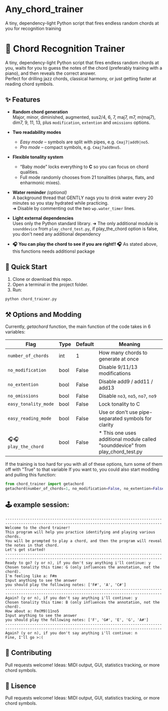 # Any_chord_trainer
A tiny, dependency-light Python script that fires endless random chords at you for recognition training

# 🎹 Chord Recognition Trainer
A tiny, dependency-light Python script that fires endless random chords at you, waits for you to guess the notes of the chord (preferably training with a piano), and then reveals the correct answer.  
Perfect for drilling jazz chords, classical harmony, or just getting faster at reading chord symbols.

## ✨ Features

- **Random chord generation**  
  Major, minor, diminished, augmented, sus2/4, 6, 7, maj7, m7, m(maj7), dim7, 9, 11, 13, plus `modification`, `extention` and `omissions` options.

- **Two readability modes**  
  - *Easy mode* – symbols are split with pipes, e.g. `Cmaj7|add9|no5`.  
  - *Pro mode* – compact symbols, e.g. `Cmaj7add9no5`.

- **Flexible tonality system**  
  - “Baby mode” locks everything to **C** so you can focus on chord qualities.  
  - Full mode randomly chooses from 21 tonalities (sharps, flats, and enharmonic mixes).

- **Water reminder** *(optional)*  
  A background thread that GENTLY nags you to drink water every 20 minutes so you stay hydrated while practicing.  
  ➜ Disable by commenting out the two `wp.water_timer` lines.

- **Light external dependencies**  
  Uses only the Python standard library.
  ➜ The only additional module is `sounddevice` from `play_chord_test.py`, if play_the_chord option is false, you don't need any additional dependency
- **🎧 You can play the chord to see if you are right!! 🎧**
  As stated above, this functions needs additionsl package

## 🚀 Quick Start

1. Clone or download this repo.
2. Open a terminal in the project folder.
3. Run:

```bash
python chord_trainer.py
```
## ⚒ Options and Modding
Currently, *getachord* function, the main function of the code takes in 6 variables:

| Flag                 | Type | Default | Meaning                                |
| -------------------- | ---- | ------- | -------------------------------------- |
| `number_of_chords`   | int  | 1       | How many chords to generate at once    |
| `no_modification`    | bool | False   | Disable 9/11/13 modifications          |
| `no_extention`       | bool | False   | Disable add9 / add11 / add13           |
| `no_omissions`       | bool | False   | Disable `no3`, `no5`, `no7`, `no9`     |
| `easy_tonality_mode` | bool | False   | Lock tonality to C                     |
| `easy_reading_mode`  | bool | False   | Use or don't use pipe-separated symbols for clarity |
| 🎧🎧`play_the_chord`  | bool | False   | * This one uses additional module called "sounddevice" from play_chord_test.py |

If the training is too hard for you with all of these options, turn some of them off with "True" to that variable
If you want to, you could also start modding and pulling this function:

```python
from chord_trainer import getachord
getachord(number_of_chords=1, no_modification=False, no_extention=False, no_omissions=False, easy_tonality_mode=False, easy_reading_mode=False, play_the_chord=False)

```
## 🕹 example session:
```text
--------------------------------------------------------------------------------------------------------------------------------------------
Welcome to the chord trainer!
This program will help you practice identifying and playing various chords.
You will be prompted to play a chord, and then the program will reveal the notes in that chord.
Let's get started!
--------------------------------------------------------------------------------------------------------------------------------------------
Ready to go? (y or n), if you don't say anything i'll continue: y
Chosen tonality this time: G (only influences the annotation, not the chord).
I'm feeling like a: F#m
Input anything to see the answer
you should play the following notes: ['F#', 'A', 'C#']
--------------------------------------------------------------------------------------------------------------------------------------------
Again? (y or n), if you don't say anything i'll continue: y
Chosen tonality this time: B (only influences the annotation, not the chord).
How about a: Fm(M9)11no5
Input anything to see the answer
you should play the following notes: ['F', 'G#', 'E', 'G', 'A#']
--------------------------------------------------------------------------------------------------------------------------------------------
Again? (y or n), if you don't say anything i'll continue: n
Fine, I'll go >:(
```
## 🤝 Contributing
Pull requests welcome!
Ideas: MIDI output, GUI, statistics tracking, or more chord symbols.

## 📜 Lisence
Pull requests welcome!
Ideas: MIDI output, GUI, statistics tracking, or more chord symbols.

